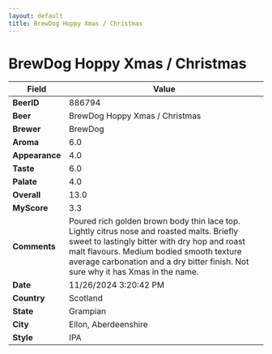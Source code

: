 ```yaml
---
layout: default
title: BrewDog Hoppy Xmas / Christmas
---
```


# BrewDog Hoppy Xmas / Christmas

| Field         | Value     |
|---------------|-----------|
| **BeerID** | 886794 |
| **Beer** | BrewDog Hoppy Xmas / Christmas |
| **Brewer** | BrewDog |
| **Aroma** | 6.0 |
| **Appearance** | 4.0 |
| **Taste** | 6.0 |
| **Palate** | 4.0 |
| **Overall** | 13.0 |
| **MyScore** | 3.3 |
| **Comments** | Poured rich golden brown body thin lace top.  Lightly citrus nose and roasted malts. Briefly sweet to lastingly bitter with dry hop and roast malt flavours. Medium bodied smooth texture average carbonation and a dry bitter finish.  Not sure why it has Xmas in the name. |
| **Date** | 11/26/2024 3:20:42 PM |
| **Country** | Scotland |
| **State** | Grampian |
| **City** | Ellon, Aberdeenshire |
| **Style** | IPA |
